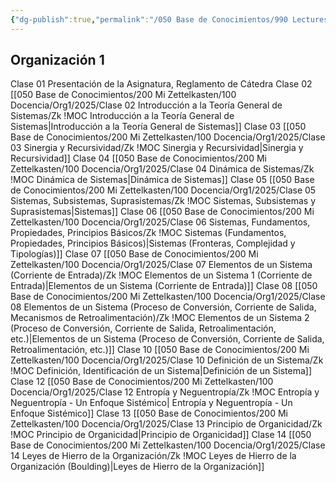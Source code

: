 ```yaml
---
{"dg-publish":true,"permalink":"/050 Base de Conocimientos/990 Lectures Zettel/Zk 030 MOCs de Teoría General de Sistemas/","tags":["digitalGarden"]}
---
```


## Organización 1

Clase 01 Presentación de la Asignatura, Reglamento de Cátedra
Clase 02 [[050 Base de Conocimientos/200  Mi Zettelkasten/100 Docencia/Org1/2025/Clase 02 Introducción a la Teoría General de Sistemas/Zk !MOC Introducción a la Teoría General de Sistemas\|Introducción a la Teoría General de Sistemas]]
Clase 03 [[050 Base de Conocimientos/200  Mi Zettelkasten/100 Docencia/Org1/2025/Clase 03 Sinergia y Recursividad/Zk !MOC Sinergia y Recursividad\|Sinergia y Recursividad]]
Clase 04 [[050 Base de Conocimientos/200  Mi Zettelkasten/100 Docencia/Org1/2025/Clase 04 Dinámica de Sistemas/Zk !MOC Dinámica de Sistemas\|Dinámica de Sistemas]]
Clase 05 [[050 Base de Conocimientos/200  Mi Zettelkasten/100 Docencia/Org1/2025/Clase 05 Sistemas, Subsistemas, Suprasistemas/Zk !MOC Sistemas, Subsistemas y Suprasistemas\|Sistemas]]
Clase 06 [[050 Base de Conocimientos/200  Mi Zettelkasten/100 Docencia/Org1/2025/Clase 06 Sistemas, Fundamentos, Propiedades, Principios Básicos/Zk !MOC Sistemas (Fundamentos, Propiedades, Principios Básicos)\|Sistemas (Fronteras, Complejidad y Tipologías)]]
Clase 07 [[050 Base de Conocimientos/200  Mi Zettelkasten/100 Docencia/Org1/2025/Clase 07 Elementos de un Sistema (Corriente de Entrada)/Zk !MOC Elementos de un Sistema 1 (Corriente de Entrada)\|Elementos de un Sistema (Corriente de Entrada)]]
Clase 08 [[050 Base de Conocimientos/200  Mi Zettelkasten/100 Docencia/Org1/2025/Clase 08 Elementos de un Sistema (Proceso de Conversión, Corriente de Salida, Mecanismos de Retroalimentación)/Zk !MOC Elementos de un Sistema 2 (Proceso de Conversión, Corriente de Salida, Retroalimentación, etc.)\|Elementos de un Sistema (Proceso de Conversión, Corriente de Salida, Retroalimentación, etc.)]]
Clase 10 [[050 Base de Conocimientos/200  Mi Zettelkasten/100 Docencia/Org1/2025/Clase 10 Definición de un Sistema/Zk !MOC Definición, Identificación de un Sistema\|Definición de un Sistema]]
Clase 12 [[050 Base de Conocimientos/200  Mi Zettelkasten/100 Docencia/Org1/2025/Clase 12 Entropía y Neguentropía/Zk !MOC Entropía y Neguentropía - Un Enfoque Sistémico\| Entropía y Neguentropía - Un Enfoque Sistémico]]
Clase 13 [[050 Base de Conocimientos/200  Mi Zettelkasten/100 Docencia/Org1/2025/Clase 13 Principio de Organicidad/Zk !MOC Principio de Organicidad\|Principio de Organicidad]]
Clase 14 [[050 Base de Conocimientos/200  Mi Zettelkasten/100 Docencia/Org1/2025/Clase 14 Leyes de Hierro de la Organización/Zk !MOC Leyes de Hierro de la Organización (Boulding)\|Leyes de Hierro de la Organización]]
